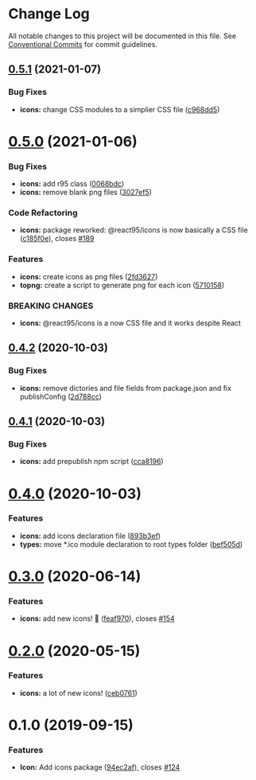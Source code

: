 # Change Log

All notable changes to this project will be documented in this file.
See [Conventional Commits](https://conventionalcommits.org) for commit guidelines.

## [0.5.1](https://github.com/React95/React95/compare/@react95/icons@0.5.0...@react95/icons@0.5.1) (2021-01-07)


### Bug Fixes

* **icons:** change CSS modules to a simplier CSS file ([c968dd5](https://github.com/React95/React95/commit/c968dd52b8f9c1981082b3da119b42641199054d))





# [0.5.0](https://github.com/React95/React95/compare/@react95/icons@0.4.2...@react95/icons@0.5.0) (2021-01-06)


### Bug Fixes

* **icons:** add r95 class ([0068bdc](https://github.com/React95/React95/commit/0068bdcd9caaa6fe3c8e0235035754cc82fdedec))
* **icons:** remove blank png files ([3027ef5](https://github.com/React95/React95/commit/3027ef56411285fb9c9d032c2743901cc3593ea2))


### Code Refactoring

* **icons:** package reworked: @react95/icons is now basically a CSS file ([c185f0e](https://github.com/React95/React95/commit/c185f0edd196469b4e1ad1972d85fa50a2fef929)), closes [#189](https://github.com/React95/React95/issues/189)


### Features

* **icons:** create icons as png files ([2fd3627](https://github.com/React95/React95/commit/2fd362706dcb3be40c22885844d5d4eb194b4a2e))
* **topng:** create a script to generate png for each icon ([5710158](https://github.com/React95/React95/commit/5710158efc398cf7443bce3ec2bd689b49f89e13))


### BREAKING CHANGES

* **icons:** @react95/icons is a now CSS file and it works despite React





## [0.4.2](https://github.com/React95/React95/compare/@react95/icons@0.4.1...@react95/icons@0.4.2) (2020-10-03)


### Bug Fixes

* **icons:** remove dictories and file fields from package.json and fix publishConfig ([2d788cc](https://github.com/React95/React95/commit/2d788cccaf41517e52cffc417731cba4f7e97087))





## [0.4.1](https://github.com/React95/React95/compare/@react95/icons@0.4.0...@react95/icons@0.4.1) (2020-10-03)


### Bug Fixes

* **icons:** add prepublish npm script ([cca8196](https://github.com/React95/React95/commit/cca8196129007bb5b33ba600cec5dd6bf13c678a))





# [0.4.0](https://github.com/React95/React95/compare/@react95/icons@0.3.0...@react95/icons@0.4.0) (2020-10-03)


### Features

* **icons:** add icons declaration file ([893b3ef](https://github.com/React95/React95/commit/893b3ef7f2fd639cdc1766907e4f62608bbfd8a3))
* **types:** move *.ico module declaration to root types folder ([bef505d](https://github.com/React95/React95/commit/bef505d89fcdfcbb1da7bad855f9eb03308191ba))





# [0.3.0](https://github.com/React95/React95/compare/@react95/icons@0.2.0...@react95/icons@0.3.0) (2020-06-14)


### Features

* **icons:** add new icons! :tada: ([feaf970](https://github.com/React95/React95/commit/feaf97094bdb7da37fae82d14871286e85e74ab4)), closes [#154](https://github.com/React95/React95/issues/154)





# [0.2.0](https://github.com/React95/React95/compare/@react95/icons@0.1.0...@react95/icons@0.2.0) (2020-05-15)


### Features

* **icons:** a lot of new icons! ([ceb0761](https://github.com/React95/React95/commit/ceb07614de289fba86e837dacf7399313e4a1460))





# 0.1.0 (2019-09-15)


### Features

* **Icon:** Add icons package ([94ec2af](https://github.com/React95/React95/commit/94ec2af)), closes [#124](https://github.com/React95/React95/issues/124)
